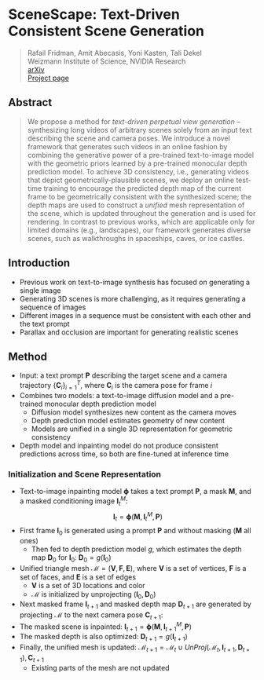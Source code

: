 # SceneScape: Text-Driven Consistent Scene Generation
> Rafail Fridman, Amit Abecasis, Yoni Kasten, Tali Dekel<br>
> Weizmann Institute of Science, NVIDIA Research<br>
> [arXiv](https://arxiv.org/abs/2302.01133)<br>
> [Project page](https://scenescape.github.io)<br>

## Abstract
> We propose a method for *text-driven perpetual view generation* – synthesizing long videos of arbitrary scenes solely from an input text describing the scene and camera poses. We introduce a novel framework that generates such videos in an online fashion by combining the generative power of a pre-trained text-to-image model with the geometric priors learned by a pre-trained monocular depth prediction model. To achieve 3D consistency, i.e., generating videos that depict geometrically-plausible scenes, we deploy an online test-time training to encourage the predicted depth map of the current frame to be geometrically consistent with the synthesized scene; the depth maps are used to construct a *unified* mesh representation of the scene, which is updated throughout the generation and is used for rendering. In contrast to previous works, which are applicable only for limited domains (e.g., landscapes), our framework generates diverse scenes, such as walkthroughs in spaceships, caves, or ice castles.

## Introduction
- Previous work on text-to-image synthesis has focused on generating a single image
- Generating 3D scenes is more challenging, as it requires generating a sequence of images
- Different images in a sequence must be consistent with each other and the text prompt
- Parallax and occlusion are important for generating realistic scenes

## Method
- Input: a text prompt $\bm{P}$ describing the target scene and a camera trajectory $\{\bm{C}_i\}_{i=1}^T$, where $\bm{C}_i$ is the camera pose for frame $i$
- Combines two models: a text-to-image diffusion model and a pre-trained monocular depth prediction model
  - Diffusion model synthesizes new content as the camera moves
  - Depth prediction model estimates geometry of new content
  - Models are unified in a single 3D representation for geometric consistency
- Depth model and inpainting model do not produce consistent predictions across time, so both are fine-tuned at inference time
### Initialization and Scene Representation
- Text-to-image inpainting model $\bm{\phi}$ takes a text prompt $\bm{P}$, a mask $\bm{M}$, and a masked conditioning image $\bm{I}_t^M$:
    $$\bm{I}_t = \bm{\phi}(\bm{M}, \bm{I}_t^M, \bm{P})$$
- First frame $\bm{I}_0$ is generated using a prompt $\bm{P}$ and without masking ($\bm{M}$ all ones)
  - Then fed to depth prediction model $g$, which estimates the depth map $\bm{D}_0$ for $\bm{I}_0$: $\bm{D}_0 = g(\bm{I}_0)$
- Unified triangle mesh $\mathcal{M} = (\bm{V}, \bm{F}, \bm{E})$, where $\bm{V}$ is a set of vertices, $\bm{F}$ is a set of faces, and $\bm{E}$ is a set of edges
  - $\bm{V}$ is a set of 3D locations and color
  - $\mathcal{M}$ is initialized by unprojecting $(\bm{I}_0, \bm{D}_0)$
- Next masked frame $\bm{I}_{t+1}$ and masked depth map $\bm{D}_{t+1}$ are generated by projecting $\mathcal{M}$ to the next camera pose $\bm{C}_{t+1}$:
- The masked scene is inpainted: $\bm{I}_{t+1} = \bm{\phi}(\bm{M}, \bm{I}_{t+1}^M, \bm{P})$
- The masked depth is also optimized: $\bm{D}_{t+1} = g(\bm{I}_{t+1})$
- Finally, the unified mesh is updated: $\mathcal{M}_{t+1} = \mathcal{M}_t \cup \textit{UnProj}(\mathcal{M}_t, \bm{I}_{t+1}, \bm{D}_{t+1}), \bm{C}_{t+1}$
  - Existing parts of the mesh are not updated
